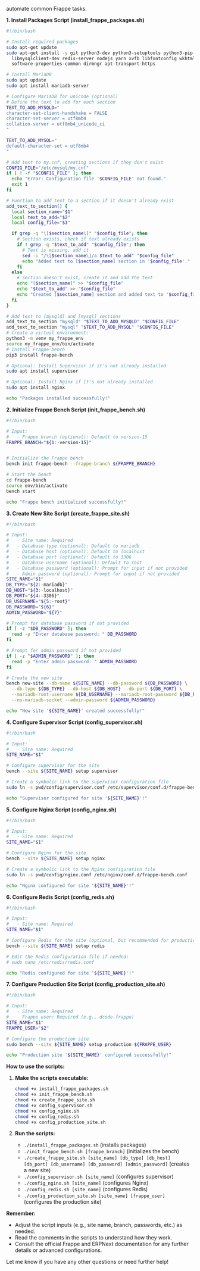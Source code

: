 automate common Frappe tasks.  

**1. Install Packages Script (install_frappe_packages.sh)**

```bash
#!/bin/bash

# Install required packages
sudo apt-get update
sudo apt-get install -y git python3-dev python3-setuptools python3-pip python3.10-venv virtualenv \
  libmysqlclient-dev redis-server nodejs yarn xvfb libfontconfig wkhtmltopdf \
  software-properties-common dirmngr apt-transport-https

# Install MariaDB
sudo apt update
sudo apt install mariadb-server

# Configure MariaDB for unicode (optional)
# Define the text to add for each section
TEXT_TO_ADD_MYSQLD="
character-set-client-handshake = FALSE
character-set-server = utf8mb4
collation-server = utf8mb4_unicode_ci
"

TEXT_TO_ADD_MYSQL="
default-character-set = utf8mb4
"

# Add text to my.cnf, creating sections if they don't exist
CONFIG_FILE="/etc/mysql/my.cnf"
if [ ! -f "$CONFIG_FILE" ]; then
  echo "Error: Configuration file '$CONFIG_FILE' not found."
  exit 1
fi

# Function to add text to a section if it doesn't already exist
add_text_to_section() {
  local section_name="$1"
  local text_to_add="$2"
  local config_file="$3"

  if grep -q "\[$section_name\]" "$config_file"; then
    # Section exists, check if text already exists
    if ! grep -q "$text_to_add" "$config_file"; then
      # Text is missing, add it
      sed -i "/\[$section_name\]/a $text_to_add" "$config_file"
      echo "Added text to [$section_name] section in '$config_file'."
    fi
  else
    # Section doesn't exist, create it and add the text
    echo "[$section_name]" >> "$config_file"
    echo "$text_to_add" >> "$config_file"
    echo "Created [$section_name] section and added text to '$config_file'."
  fi
}

# Add text to [mysqld] and [mysql] sections
add_text_to_section "mysqld" "$TEXT_TO_ADD_MYSQLD" "$CONFIG_FILE"
add_text_to_section "mysql" "$TEXT_TO_ADD_MYSQL" "$CONFIG_FILE"
# Create a virtual environment:
python3 -m venv my_frappe_env
source my_frappe_env/bin/activate
# Install Frappe-bench
pip3 install frappe-bench

# Optional: Install Supervisor if it's not already installed
sudo apt install supervisor

# Optional: Install Nginx if it's not already installed
sudo apt install nginx

echo "Packages installed successfully!"
```

**2. Initialize Frappe Bench Script (init_frappe_bench.sh)**

```bash
#!/bin/bash

# Input:
#   - Frappe branch (optional): Default to version-15
FRAPPE_BRANCH="${1:-version-15}"


# Initialize the Frappe bench
bench init frappe-bench --frappe-branch ${FRAPPE_BRANCH}

# Start the bench
cd frappe-bench
source env/bin/activate
bench start

echo "Frappe bench initialized successfully!"
```

**3. Create New Site Script (create_frappe_site.sh)**

```bash
#!/bin/bash

# Input:
#   - Site name: Required
#   - Database type (optional): Default to mariadb
#   - Database host (optional): Default to localhost
#   - Database port (optional): Default to 3306
#   - Database username (optional): Default to root
#   - Database password (optional): Prompt for input if not provided
#   - Admin password (optional): Prompt for input if not provided
SITE_NAME="$1"
DB_TYPE="${2:-mariadb}"
DB_HOST="${3:-localhost}"
DB_PORT="${4:-3306}"
DB_USERNAME="${5:-root}"
DB_PASSWORD="${6}"
ADMIN_PASSWORD="${7}"

# Prompt for database password if not provided
if [ -z "$DB_PASSWORD" ]; then
  read -p "Enter database password: " DB_PASSWORD
fi

# Prompt for admin password if not provided
if [ -z "$ADMIN_PASSWORD" ]; then
  read -p "Enter admin password: " ADMIN_PASSWORD
fi

# Create the new site
bench new-site --db-name ${SITE_NAME} --db-password ${DB_PASSWORD} \
  --db-type ${DB_TYPE} --db-host ${DB_HOST} --db-port ${DB_PORT} \
  --mariadb-root-username ${DB_USERNAME} --mariadb-root-password ${DB_PASSWORD} \
  --no-mariadb-socket --admin-password ${ADMIN_PASSWORD}

echo "New site '${SITE_NAME}' created successfully!"
```

**4. Configure Supervisor Script (config_supervisor.sh)**

```bash
#!/bin/bash

# Input:
#   - Site name: Required
SITE_NAME="$1"

# Configure supervisor for the site
bench --site ${SITE_NAME} setup supervisor

# Create a symbolic link to the supervisor configuration file
sudo ln -s pwd/config/supervisor.conf /etc/supervisor/conf.d/frappe-bench.conf

echo "Supervisor configured for site '${SITE_NAME}'!"
```

**5. Configure Nginx Script (config_nginx.sh)**

```bash
#!/bin/bash

# Input:
#   - Site name: Required
SITE_NAME="$1"

# Configure Nginx for the site
bench --site ${SITE_NAME} setup nginx

# Create a symbolic link to the Nginx configuration file
sudo ln -s pwd/config/nginx.conf /etc/nginx/conf.d/frappe-bench.conf

echo "Nginx configured for site '${SITE_NAME}'!"
```

**6. Configure Redis Script (config_redis.sh)**

```bash
#!/bin/bash

# Input:
#   - Site name: Required
SITE_NAME="$1"

# Configure Redis for the site (optional, but recommended for production)
bench --site ${SITE_NAME} setup redis

# Edit the Redis configuration file if needed:
# sudo nano /etc/redis/redis.conf

echo "Redis configured for site '${SITE_NAME}'!"
```

**7. Configure Production Site Script (config_production_site.sh)**

```bash
#!/bin/bash

# Input:
#   - Site name: Required
#   - Frappe user: Required (e.g., dcode-frappe)
SITE_NAME="$1"
FRAPPE_USER="$2"

# Configure the production site
sudo bench --site ${SITE_NAME} setup production ${FRAPPE_USER}

echo "Production site '${SITE_NAME}' configured successfully!"
```

**How to use the scripts:**

1. **Make the scripts executable:**
   ```bash
   chmod +x install_frappe_packages.sh
   chmod +x init_frappe_bench.sh 
   chmod +x create_frappe_site.sh 
   chmod +x config_supervisor.sh 
   chmod +x config_nginx.sh 
   chmod +x config_redis.sh
   chmod +x config_production_site.sh
   ```

2. **Run the scripts:**
   * `./install_frappe_packages.sh` (installs packages)
   * `./init_frappe_bench.sh [frappe_branch]` (initializes the bench)
   * `./create_frappe_site.sh [site_name] [db_type] [db_host] [db_port] [db_username] [db_password] [admin_password]` (creates a new site)
   * `./config_supervisor.sh [site_name]` (configures supervisor)
   * `./config_nginx.sh [site_name]` (configures Nginx)
   * `./config_redis.sh [site_name]` (configures Redis)
   * `./config_production_site.sh [site_name] [frappe_user]` (configures the production site)

**Remember:** 
* Adjust the script inputs (e.g., site name, branch, passwords, etc.) as needed. 
* Read the comments in the scripts to understand how they work.
* Consult the official Frappe and ERPNext documentation for any further details or advanced configurations. 

Let me know if you have any other questions or need further help! 
